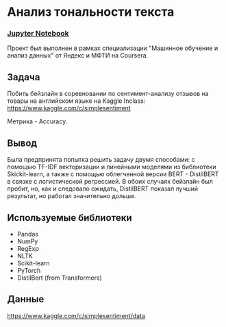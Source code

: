 # Анализ тональности текста

### [Jupyter Notebook](https://github.com/sk-il/portfolio/blob/master/02_sentiment_analysis/sentiment_analysis.ipynb)

Проект был выполнен в рамках специализации "Машинное обучение и анализ данных" от Яндекс и МФТИ на Coursera.

## Задача

Побить бейзлайн в соревновании по сентимент-анализу отзывов на товары на английском языке на Kaggle Inclass:
https://www.kaggle.com/c/simplesentiment

Метрика - Accuracy.

## Вывод

Была предпринята попытка решить задачу двумя способами: с помощью TF-IDF векторизации и линейными моделями из библиотеки Skickit-learn, а также с помощью облегченной версии BERT - DistilBERT в связке с логистической регрессией. В обоих случаях бейзлайн был пробит, но, как и следовало ожидать,  DistilBERT показал лучший результат, но работал значительно дольше.

## Используемые библиотеки

- Pandas
- NumPy
- RegExp
- NLTK
- Scikit-learn
- PyTorch
- DistilBert (from Transformers)

## Данные

https://www.kaggle.com/c/simplesentiment/data
